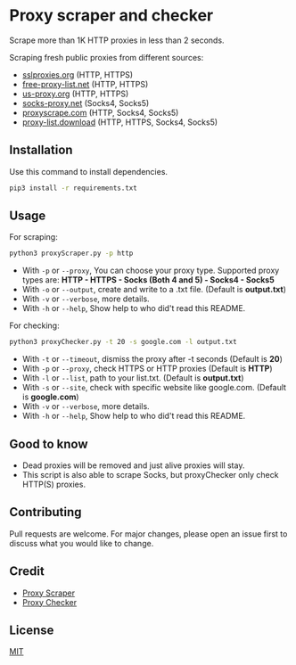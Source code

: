 # Proxy scraper and checker

Scrape more than 1K HTTP proxies in less than 2 seconds.

Scraping fresh public proxies from different sources:

- [sslproxies.org](http://sslproxies.org) (HTTP, HTTPS)
- [free-proxy-list.net](http://free-proxy-list.net) (HTTP, HTTPS)
- [us-proxy.org](http://us-proxy.org) (HTTP, HTTPS)
- [socks-proxy.net](http://socks-proxy.net) (Socks4, Socks5)
- [proxyscrape.com](https://proxyscrape.com) (HTTP, Socks4, Socks5)
- [proxy-list.download](https://www.proxy-list.download) (HTTP, HTTPS, Socks4, Socks5)

## Installation

Use this command to install dependencies.

```bash
pip3 install -r requirements.txt
```

## Usage

For scraping:

```bash
python3 proxyScraper.py -p http
```

- With `-p` or `--proxy`, You can choose your proxy type. Supported proxy types are: **HTTP - HTTPS - Socks (Both 4 and 5) - Socks4 - Socks5**
- With `-o` or `--output`, create and write to a .txt file. (Default is **output.txt**)
- With `-v` or `--verbose`, more details.
- With `-h` or `--help`, Show help to who did't read this README.

For checking:

```bash
python3 proxyChecker.py -t 20 -s google.com -l output.txt
```

- With `-t` or `--timeout`, dismiss the proxy after -t seconds (Default is **20**)
- With `-p` or `--proxy`, check HTTPS or HTTP proxies (Default is **HTTP**)
- With `-l` or `--list`, path to your list.txt. (Default is **output.txt**)
- With `-s` or `--site`, check with specific website like google.com. (Default is **google.com**)
- With `-v` or `--verbose`, more details.
- With `-h` or `--help`, Show help to who did't read this README.

## Good to know

- Dead proxies will be removed and just alive proxies will stay.
- This script is also able to scrape Socks, but proxyChecker only check HTTP(S) proxies.

## Contributing

Pull requests are welcome. For major changes, please open an issue first to discuss what you would like to change.

## Credit

- [Proxy Scraper](https://github.com/Abigdog4/ProxyScrapper)
- [Proxy Checker](https://github.com/byRo0t96/proxy_checker)

## License

[MIT](https://choosealicense.com/licenses/mit/)
